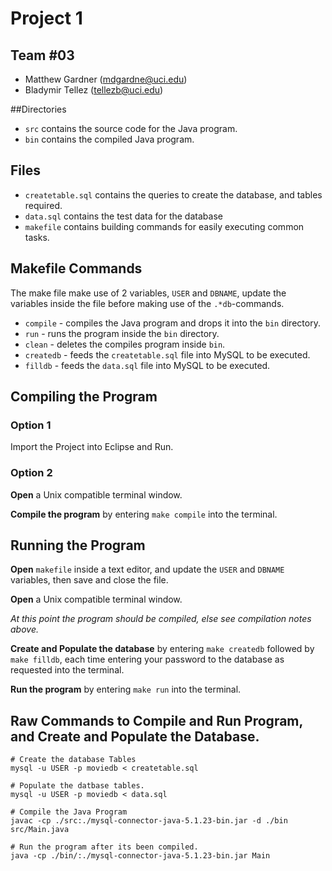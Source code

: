 # Project 1

## Team \#03
- Matthew Gardner (mdgardne@uci.edu)
- Bladymir Tellez (tellezb@uci.edu)


##Directories
- `src` contains the source code for the Java program.
- `bin` contains the compiled Java program.


## Files
- `createtable.sql` contains the queries to create the database, and tables required.
- `data.sql` contains the test data for the database
- `makefile` contains building commands for easily executing common tasks.


## Makefile Commands
The make file make use of 2 variables, `USER` and `DBNAME`, update the variables inside the file before making use of the `.*db`-commands.

- `compile` - compiles the Java program and drops it into the `bin` directory.
- `run` - runs the program inside the `bin` directory.
- `clean` - deletes the compiles program inside `bin`.
- `createdb` - feeds the `createtable.sql` file into MySQL to be executed.
- `filldb` - feeds the `data.sql` file into MySQL to be executed.


## Compiling the Program
### Option 1
Import the Project into Eclipse and Run.

### Option 2
**Open** a Unix compatible terminal window.

**Compile the program** by entering `make compile` into the terminal.


## Running the Program
**Open** `makefile` inside a text editor, and update the `USER` and `DBNAME` variables, then save and close the file.

**Open** a Unix compatible terminal window.

*At this point the program should be compiled, else see compilation notes above.*

**Create and Populate the database** by entering `make createdb` followed by `make filldb`, each time entering your password to the database as requested into the terminal.

**Run the program** by entering `make run` into the terminal.

## Raw Commands to Compile and Run Program, and Create and Populate the Database. 
	# Create the database Tables
	mysql -u USER -p moviedb < createtable.sql
	
	# Populate the datbase tables.
	mysql -u USER -p moviedb < data.sql
	
	# Compile the Java Program
	javac -cp ./src:./mysql-connector-java-5.1.23-bin.jar -d ./bin src/Main.java

	# Run the program after its been compiled.
	java -cp ./bin/:./mysql-connector-java-5.1.23-bin.jar Main

	
